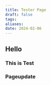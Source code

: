 ```yaml
---
title: Tester Page
draft: false
tags: 
aliases: 
date: 2024-02-06
---
```

## Hello

### This is Test

### Pageupdate

